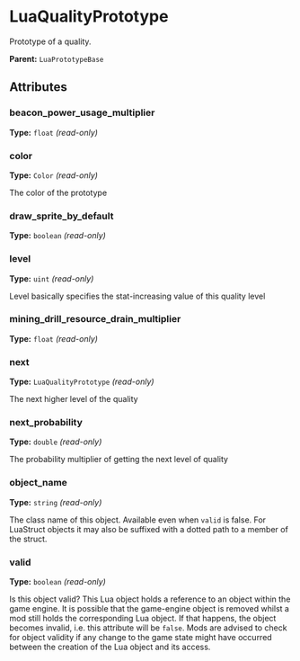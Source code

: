 # LuaQualityPrototype

Prototype of a quality.

**Parent:** `LuaPrototypeBase`

## Attributes

### beacon_power_usage_multiplier

**Type:** `float` _(read-only)_



### color

**Type:** `Color` _(read-only)_

The color of the prototype

### draw_sprite_by_default

**Type:** `boolean` _(read-only)_



### level

**Type:** `uint` _(read-only)_

Level basically specifies the stat-increasing value of this quality level

### mining_drill_resource_drain_multiplier

**Type:** `float` _(read-only)_



### next

**Type:** `LuaQualityPrototype` _(read-only)_

The next higher level of the quality

### next_probability

**Type:** `double` _(read-only)_

The probability multiplier of getting the next level of quality

### object_name

**Type:** `string` _(read-only)_

The class name of this object. Available even when `valid` is false. For LuaStruct objects it may also be suffixed with a dotted path to a member of the struct.

### valid

**Type:** `boolean` _(read-only)_

Is this object valid? This Lua object holds a reference to an object within the game engine. It is possible that the game-engine object is removed whilst a mod still holds the corresponding Lua object. If that happens, the object becomes invalid, i.e. this attribute will be `false`. Mods are advised to check for object validity if any change to the game state might have occurred between the creation of the Lua object and its access.

